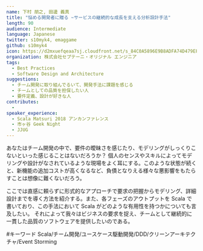 ```yaml
---
name: 下村 朋之, 田邊 義真
title: "悩める開発者に贈る ~サービスの継続的な成長を支える分析設計手法"
length: 90
audience: Intermediate
language: Japanese
twitter: s10myk4, emaggame
github: s10myk4
icon: https://d2mxuefqeaa7sj.cloudfront.net/s_84C0A5896E9B8ADFA74D479EF9473FCB5BC38BDABDA062C6718D295F2C3E3603_1548505719997_scalamatsuri2019-icon.png
organization: 株式会社セプテーニ・オリジナル エンジニア
tags:
  - Best Practices
  - Software Design and Architecture
suggestions:
  - チーム開発に取り組んでるいて、開発手法に課題を感じる
  - チームとしての品質を担保したい人
  - 要件定義、設計が好きな人
contributes:
  - 
speaker_experience:
  - Scala Matsuri 2018 アンカンファレンス
  - 市ヶ谷 Geek Night
  - JJUG
---
```

あなたはチーム開発の中で、要件の曖昧さを感じたり、モデリングがしっくりこないといった感じることはないだろうか？
個人のセンスやスキルによってモデリングや設計がなされているような現場をよく耳にする。このような状態が続くと、新機能の追加コストが高くなるなど、負債となりえる様々な悪影響をもたらすことは想像に難くないだろう。

ここでは直感に頼らずに形式的なアプローチで要求の把握からモデリング、詳細設計までを導く方法を紹介する。また、各フェーズのアウトプットを Scala で書いており、この手法において Scala がどのような有用性を持つかについても言及したい。 
それによって我々はビジネスの要求を捉え、チームとして継続的に一貫した品質のソフトウェアを提供したいのである。

#キーワード Scala/チーム開発/ユースケース駆動開発/DDD/クリーンアーキテクチャ/Event Storming
